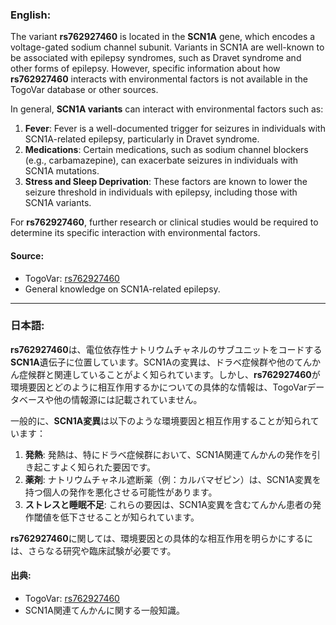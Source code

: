 ### English:
The variant **rs762927460** is located in the **SCN1A** gene, which encodes a voltage-gated sodium channel subunit. Variants in SCN1A are well-known to be associated with epilepsy syndromes, such as Dravet syndrome and other forms of epilepsy. However, specific information about how **rs762927460** interacts with environmental factors is not available in the TogoVar database or other sources.

In general, **SCN1A variants** can interact with environmental factors such as:
1. **Fever**: Fever is a well-documented trigger for seizures in individuals with SCN1A-related epilepsy, particularly in Dravet syndrome.
2. **Medications**: Certain medications, such as sodium channel blockers (e.g., carbamazepine), can exacerbate seizures in individuals with SCN1A mutations.
3. **Stress and Sleep Deprivation**: These factors are known to lower the seizure threshold in individuals with epilepsy, including those with SCN1A variants.

For **rs762927460**, further research or clinical studies would be required to determine its specific interaction with environmental factors.

#### Source:
- TogoVar: [rs762927460](https://togovar.org)
- General knowledge on SCN1A-related epilepsy.

---

### 日本語:
**rs762927460**は、電位依存性ナトリウムチャネルのサブユニットをコードする**SCN1A**遺伝子に位置しています。SCN1Aの変異は、ドラベ症候群や他のてんかん症候群と関連していることがよく知られています。しかし、**rs762927460**が環境要因とどのように相互作用するかについての具体的な情報は、TogoVarデータベースや他の情報源には記載されていません。

一般的に、**SCN1A変異**は以下のような環境要因と相互作用することが知られています：
1. **発熱**: 発熱は、特にドラベ症候群において、SCN1A関連てんかんの発作を引き起こすよく知られた要因です。
2. **薬剤**: ナトリウムチャネル遮断薬（例：カルバマゼピン）は、SCN1A変異を持つ個人の発作を悪化させる可能性があります。
3. **ストレスと睡眠不足**: これらの要因は、SCN1A変異を含むてんかん患者の発作閾値を低下させることが知られています。

**rs762927460**に関しては、環境要因との具体的な相互作用を明らかにするには、さらなる研究や臨床試験が必要です。

#### 出典:
- TogoVar: [rs762927460](https://togovar.org)
- SCN1A関連てんかんに関する一般知識。